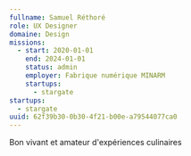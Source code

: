 ```yaml
---
fullname: Samuel Réthoré
role: UX Designer
domaine: Design
missions:
  - start: 2020-01-01
    end: 2024-01-01
    status: admin
    employer: Fabrique numérique MINARM
    startups:
      - stargate
startups:
  - stargate
uuid: 62f39b30-0b30-4f21-b00e-a79544077ca0
---
```

Bon vivant et amateur d'expériences culinaires